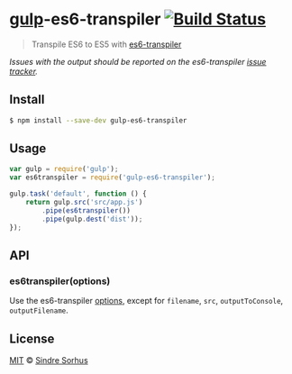 # [gulp](http://gulpjs.com)-es6-transpiler [![Build Status](https://travis-ci.org/sindresorhus/gulp-es6-transpiler.svg?branch=master)](https://travis-ci.org/sindresorhus/gulp-es6-transpiler)

> Transpile ES6 to ES5 with [es6-transpiler](https://github.com/termi/es6-transpiler)

*Issues with the output should be reported on the es6-transpiler [issue tracker](https://github.com/termi/es6-transpiler/issues).*


## Install

```bash
$ npm install --save-dev gulp-es6-transpiler
```


## Usage

```js
var gulp = require('gulp');
var es6transpiler = require('gulp-es6-transpiler');

gulp.task('default', function () {
	return gulp.src('src/app.js')
		.pipe(es6transpiler())
		.pipe(gulp.dest('dist'));
});
```


## API

### es6transpiler(options)

Use the es6-transpiler [options](https://github.com/termi/es6-transpiler#options), except for `filename`, `src`, `outputToConsole`, `outputFilename`.


## License

[MIT](http://opensource.org/licenses/MIT) © [Sindre Sorhus](http://sindresorhus.com)
